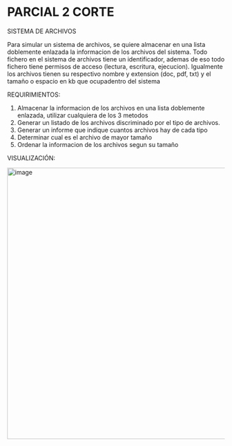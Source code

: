 # PARCIAL 2 CORTE

SISTEMA DE ARCHIVOS

Para simular un sistema de archivos, se quiere almacenar en una lista doblemente enlazada
la informacion de los archivos del sistema. Todo fichero en el sistema de archivos tiene 
un identificador, ademas de eso todo fichero tiene permisos de acceso (lectura, escritura,
ejecucion). Igualmente los archivos tienen su respectivo nombre y extension (doc, pdf, txt) 
y el tamaño o espacio en kb que ocupadentro del sistema

REQUIRIMIENTOS:
1. Almacenar la informacion de los archivos en una lista doblemente enlazada, utilizar cualquiera de los 3 metodos
2. Generar un listado de los archivos discriminado por el tipo de archivos.
3. Generar un informe que indique cuantos archivos hay de cada tipo
4. Determinar cual es el archivo de mayor tamaño
5. Ordenar la informacion de los archivos segun su tamaño

VISUALIZACIÓN:


<img width="629" alt="image" src="https://user-images.githubusercontent.com/81385175/174171373-6979ba7d-9517-4471-86dc-761c54d6de5a.png">

